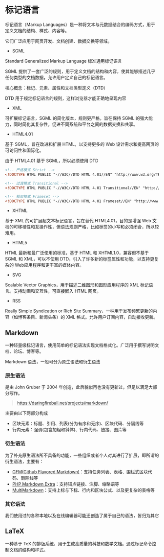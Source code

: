 # 标记语言

标记语言（Markup Languages）是一种将文本与元数据结合的编码方式，用于定义文档的结构、样式、内容等。

它们广泛应用于网页开发、文档创建、数据交换等领域。

- SGML

Standard Generalized Markup Language 标准通用标记语言

SGML 提供了一套广泛的规则，用于定义文档的结构和内容，使其能够描述几乎任何类型的文档数据，允许用户定义自己的标记语言。

核心概念：标记、元素、属性和文档类型定义（DTD）

DTD 用于规定标记语言的规则，这样浏览器才能正确地呈现内容

- XML

可扩展标记语言，SGML 的简化版本，规则更严格，旨在保持 SGML 的强大能力，同时简化其复杂性，促进不同系统和平台之间的数据交换和共享。

- HTML4.01

基于 SGML，旨在改进和扩展 HTML，以支持更多的 Web 设计需求和提高网页的可访问性和国际化。

由于 HTML4.01 基于 SGML，所以必须使用 DTD

```html
<!-- 严格模式 Strict -->
<!DOCTYPE HTML PUBLIC "-//W3C//DTD HTML 4.01//EN" "http://www.w3.org/TR/html4/strict.dtd">

<!-- 过渡模式 Transitional -->
<!DOCTYPE HTML PUBLIC "-//W3C//DTD HTML 4.01 Transitional//EN" "http://www.w3.org/TR/html4/loose.dtd">

<!-- 框架模式 Frameset -->
<!DOCTYPE HTML PUBLIC "-//W3C//DTD HTML 4.01 Frameset//EN" "http://www.w3.org/TR/html4/frameset.dtd">
```

- XHTML

基于 XML 的可扩展超文本标记语言，旨在替代 HTML4.01，目的是增强 Web 文档的可移植性和互操作性，但语法规则严格，比如标签的小写和必须闭合，所以较难用。

- HTML5

HTML 最新和最广泛使用的标准，基于 HTML 和 XHTML1.0，兼容但不基于 SGML 和 XML，可以不使用 DTD，引入了许多新的标签属性和功能，以支持更复杂的 Web应用程序和更丰富的媒体内容。

- SVG

Scalable Vector Graphics，用于描述二维图形和图形应用程序的 XML 标记语言。支持动画和交互性，可直接嵌入 HTML 网页。

- RSS

Really Simple Syndication or Rich Site Summary，一种用于发布频繁更新的内容（如博客条目、新闻头条）的 XML 格式。允许用户订阅内容，自动接收更新。

## Markdown

一种轻量级标记语言，使用简单的标记语法实现文档格式化。广泛用于撰写说明文档、论坛、博客等。

Markdown 语法，一般可分为原生语法和衍生语法

### 原生语法

是由 John Gruber 于 2004 年创造，此后貌似再也没有更新过，但足以满足大部分写作。

> <https://daringfireball.net/projects/markdown/>

主要由以下两部分构成

- 区块元素：标题、引用、列表(分为有序和无序)、区块代码、分隔线等
- 行内元素：强调(包含加粗和斜体)、行内代码、链接、图片等

### 衍生语法

为了补充原生语法所不具备的功能，一些组织或者个人对其进行了扩展，即所谓的衍生语法，主要有：

- [GFM(Github Flavored Markdown)](https://help.github.com/en/github/writing-on-github
)：支持任务列表、表格、围栏式区块代码、删除线等
- [PHP Markdown Extra](https://michelf.ca/projects/php-markdown/extra)：支持锚点链接、注脚、缩略语等
- [MultiMarkdown](https://fletcherpenney.net)：支持上标与下标、行内和区块公式、以及更复杂的表格等

### 其它语法

我们使用过的各种本地以及在线编辑器可能还创造了属于自己的语法，皆归为其它

## LaTeX

一种基于 TeX 的排版系统，用于生成高质量的科技和数学文档。通过标记命令控制文档的结构和样式。
